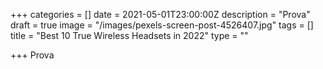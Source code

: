 +++
categories = []
date = 2021-05-01T23:00:00Z
description = "Prova"
draft = true
image = "/images/pexels-screen-post-4526407.jpg"
tags = []
title = "Best 10 True Wireless Headsets in 2022"
type = ""

+++
Prova